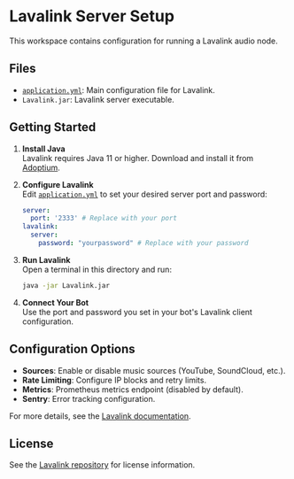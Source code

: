 # Lavalink Server Setup

This workspace contains configuration for running a Lavalink audio node.

## Files

- [`application.yml`](application.yml): Main configuration file for Lavalink.
- `Lavalink.jar`: Lavalink server executable.

## Getting Started

1. **Install Java**  
   Lavalink requires Java 11 or higher. Download and install it from [Adoptium](https://adoptium.net/).

2. **Configure Lavalink**  
   Edit [`application.yml`](application.yml) to set your desired server port and password:
   ```yaml
   server:
     port: '2333' # Replace with your port
   lavalink:
     server:
       password: "yourpassword" # Replace with your password
   ```

3. **Run Lavalink**  
   Open a terminal in this directory and run:
   ```sh
   java -jar Lavalink.jar
   ```

4. **Connect Your Bot**  
   Use the port and password you set in your bot's Lavalink client configuration.

## Configuration Options

- **Sources**: Enable or disable music sources (YouTube, SoundCloud, etc.).
- **Rate Limiting**: Configure IP blocks and retry limits.
- **Metrics**: Prometheus metrics endpoint (disabled by default).
- **Sentry**: Error tracking configuration.

For more details, see the [Lavalink documentation](https://github.com/freyacodes/Lavalink).

## License

See the [Lavalink repository](https://github.com/freyacodes/Lavalink) for license information.

